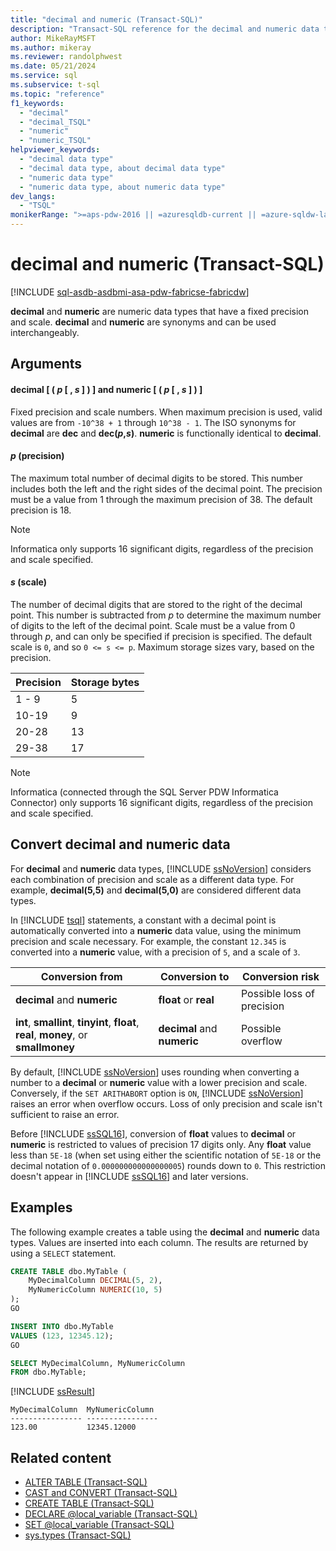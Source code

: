 ```yaml
---
title: "decimal and numeric (Transact-SQL)"
description: "Transact-SQL reference for the decimal and numeric data types. Decimal and numeric are synonyms for numeric data types that have a fixed precision and scale."
author: MikeRayMSFT
ms.author: mikeray
ms.reviewer: randolphwest
ms.date: 05/21/2024
ms.service: sql
ms.subservice: t-sql
ms.topic: "reference"
f1_keywords:
  - "decimal"
  - "decimal_TSQL"
  - "numeric"
  - "numeric_TSQL"
helpviewer_keywords:
  - "decimal data type"
  - "decimal data type, about decimal data type"
  - "numeric data type"
  - "numeric data type, about numeric data type"
dev_langs:
  - "TSQL"
monikerRange: ">=aps-pdw-2016 || =azuresqldb-current || =azure-sqldw-latest || >=sql-server-2016 || >=sql-server-linux-2017 || =azuresqldb-mi-current || =fabric"
---
```

# decimal and numeric (Transact-SQL)

[!INCLUDE [sql-asdb-asdbmi-asa-pdw-fabricse-fabricdw](../../includes/applies-to-version/sql-asdb-asdbmi-asa-pdw-fabricse-fabricdw.md)]

**decimal** and **numeric** are numeric data types that have a fixed precision and scale. **decimal** and **numeric** are synonyms and can be used interchangeably.

## Arguments

#### decimal [ ( *p* [ , *s* ] ) ] and numeric [ ( *p* [ , *s* ] ) ]

Fixed precision and scale numbers. When maximum precision is used, valid values are from `-10^38 + 1` through `10^38 - 1`. The ISO synonyms for **decimal** are **dec** and **dec(*p*,*s*)**. **numeric** is functionally identical to **decimal**.

#### *p* (precision)

The maximum total number of decimal digits to be stored. This number includes both the left and the right sides of the decimal point. The precision must be a value from 1 through the maximum precision of 38. The default precision is 18.

> [!NOTE]  
> Informatica only supports 16 significant digits, regardless of the precision and scale specified.

#### *s* (scale)

The number of decimal digits that are stored to the right of the decimal point. This number is subtracted from *p* to determine the maximum number of digits to the left of the decimal point. Scale must be a value from 0 through *p*, and can only be specified if precision is specified. The default scale is `0`, and so `0 <= s <= p`. Maximum storage sizes vary, based on the precision.

| Precision | Storage bytes |
| --- | --- |
| 1 - 9 | 5 |
| 10-19 | 9 |
| 20-28 | 13 |
| 29-38 | 17 |

> [!NOTE]  
> Informatica (connected through the SQL Server PDW Informatica Connector) only supports 16 significant digits, regardless of the precision and scale specified.

## Convert decimal and numeric data

For **decimal** and **numeric** data types, [!INCLUDE [ssNoVersion](../../includes/ssnoversion-md.md)] considers each combination of precision and scale as a different data type. For example, **decimal(5,5)** and **decimal(5,0)** are considered different data types.

In [!INCLUDE [tsql](../../includes/tsql-md.md)] statements, a constant with a decimal point is automatically converted into a **numeric** data value, using the minimum precision and scale necessary. For example, the constant `12.345` is converted into a **numeric** value, with a precision of `5`, and a scale of `3`.

| Conversion from | Conversion to | Conversion risk |
| --- | --- | --- |
| **decimal** and **numeric** | **float** or **real** | Possible loss of precision |
| **int**, **smallint**, **tinyint**, **float**, **real**, **money**, or **smallmoney** | **decimal** and **numeric** | Possible overflow |

By default, [!INCLUDE [ssNoVersion](../../includes/ssnoversion-md.md)] uses rounding when converting a number to a **decimal** or **numeric** value with a lower precision and scale. Conversely, if the `SET ARITHABORT` option is `ON`, [!INCLUDE [ssNoVersion](../../includes/ssnoversion-md.md)] raises an error when overflow occurs. Loss of only precision and scale isn't sufficient to raise an error.

Before [!INCLUDE [ssSQL16](../../includes/sssql16-md.md)], conversion of **float** values to **decimal** or **numeric** is restricted to values of precision 17 digits only. Any **float** value less than `5E-18` (when set using either the scientific notation of `5E-18` or the decimal notation of `0.000000000000000005`) rounds down to `0`. This restriction doesn't appear in [!INCLUDE [ssSQL16](../../includes/sssql16-md.md)] and later versions.

## Examples

The following example creates a table using the **decimal** and **numeric** data types. Values are inserted into each column. The results are returned by using a `SELECT` statement.

```sql
CREATE TABLE dbo.MyTable (
    MyDecimalColumn DECIMAL(5, 2),
    MyNumericColumn NUMERIC(10, 5)
);
GO

INSERT INTO dbo.MyTable
VALUES (123, 12345.12);
GO

SELECT MyDecimalColumn, MyNumericColumn
FROM dbo.MyTable;
```

[!INCLUDE [ssResult](../../includes/ssresult-md.md)]

```output
MyDecimalColumn  MyNumericColumn
---------------- ----------------
123.00           12345.12000
```

## Related content

- [ALTER TABLE (Transact-SQL)](../statements/alter-table-transact-sql.md)
- [CAST and CONVERT (Transact-SQL)](../functions/cast-and-convert-transact-sql.md)
- [CREATE TABLE (Transact-SQL)](../statements/create-table-transact-sql.md)
- [DECLARE @local_variable (Transact-SQL)](../language-elements/declare-local-variable-transact-sql.md)
- [SET @local_variable (Transact-SQL)](../language-elements/set-local-variable-transact-sql.md)
- [sys.types (Transact-SQL)](../../relational-databases/system-catalog-views/sys-types-transact-sql.md)
